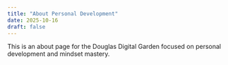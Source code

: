 ```yaml
---
title: "About Personal Development"
date: 2025-10-16
draft: false
---
```


This is an about page for the Douglas Digital Garden focused on personal development and mindset mastery.
